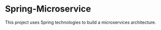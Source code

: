 # Spring-Microservice
This project uses Spring technologies to build a microservices architecture. 
